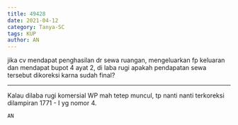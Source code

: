 ```yaml
---
title: 49428
date: 2021-04-12
category: Tanya-SC
tags: KUP
author: AN
---
```


jika cv mendapat penghasilan dr sewa ruangan, mengeluarkan fp keluaran dan mendapat bupot 4 ayat 2, di laba rugi apakah pendapatan sewa tersebut dikoreksi karna sudah final?

---

Kalau dilaba rugi komersial WP mah tetep muncul, tp nanti nanti terkoreksi dilampiran 1771 - I yg nomor 4.

`AN`
